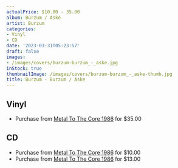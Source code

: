 ```yaml
---
actualPrice: $10.00 - 35.00
album: Burzum / Aske
artist: Burzum
categories:
- Vinyl
- CD
date: '2023-03-31T05:23:57'
draft: false
images:
- /images/covers/burzum-burzum_-_aske.jpg
inStock: true
thumbnailImage: /images/covers/burzum-burzum_-_aske-thumb.jpg
title: Burzum - Burzum / Aske
---
```


## Vinyl
* Purchase from [Metal To The Core 1986](https://metaltothecore1986.com/shop/burzum-burzum-aske-12-gatefold-double-lp/) for $35.00
## CD
* Purchase from [Metal To The Core 1986](https://metaltothecore1986.com/shop/burzum-burzum-aske-cd/) for $10.00
* Purchase from [Metal To The Core 1986](https://metaltothecore1986.com/shop/burzum-burzum-aske-cd/) for $13.00

